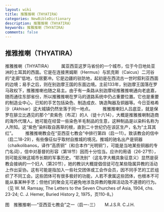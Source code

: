 ```yaml
---
layout: wiki
title: 推雅推喇（THYATIRA）
categories: NewBibleDictionary
description: 推雅推喇（THYATIRA）
keywords: 推雅推喇（THYATIRA）
comments: false
---
```


## 推雅推喇（THYATIRA）



推雅推喇（THYATIRA）
　　属亚西亚这罗马省份的一个城市，位于今日地处亚洲的土耳其的西面。它是在连接黑姆斯（Hermus）与凯克斯（Caicus）二河谷的“走廊”低地，位居要冲。它是边疆的驻防地，起初是在西流古一世时叙利亚西面的边境；易手之后，则在别迦摩王国的东面边境。主前133年，别迦摩王国落在罗马政权下，推雅推喇也随之易主。由于有一条路从别迦摩经推雅推喇通向老底嘉，随而通往东部省份，所以推雅推喇在罗马的道路系统中仍占重要位置。它也是重要的制造业中心，已知的手艺包括染色、制造成衣、铸造陶器及铜器等。今日亚格希沙（Akhisar）这大城镇仍然坐落于同一地点。
　　推雅推喇妇人吕底亚，就是保罗在腓立比遇见的那个“卖紫色〔布疋〕的人（徒十六14），大概是推雅推喇制造商的海外代理人。她可能在经营一些染色羊毛制品的生意，这种制品是以染料名称为人所知。这“紫色”染料取自茜草的根，直到二十世纪仍在该区生产，名为“土耳其红”。
　　推雅推喇教会在“亚西亚七教会”中排行第四（启一11）。致该教会的信中（启二18-29），有些像征似乎取材自推城的境况。推城的驰名出产是铜器（chalkolibanos，译作“高质铜”〔和合本作“光明铜”〕，可能是当地某些铜器的专门名词），信中对基督的形容（第18节）因而十分恰当。应许的用语（26-27节），则可能反映这城市长期的军事历史。“耶洗别”（这名字大概具象征意义）显然是获教会接纳的一个妇人（第20节），她的教训大概提倡信徒可在某些隐属异教的活动上作出妥协。这有可能是指加入一些社交团体或工会作会员，因不同手艺的工匠组织了不同工会。这些团体可有很多极好的功能，人若不隶属这些团体，也根本不可能从事某种手艺；但他们的聚会无可避免地涉及异教的敬拜活动及不道德的行为。（见 W. M. Ramsay, The Letters to the Seven Churches of Asia,
1904, chs. 23-24; C. J. Hemer, Buried
History 2, 1975，页110-8。）
　


图　推雅推喇──“亚西亚七教会”之一（启一-三）
　
M.J.S.R.
C.J.H.




